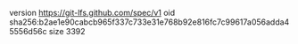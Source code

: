 version https://git-lfs.github.com/spec/v1
oid sha256:b2ae1e90cabcb965f337c733e31e768b92e816fc7c99617a056adda45556d56c
size 3392

